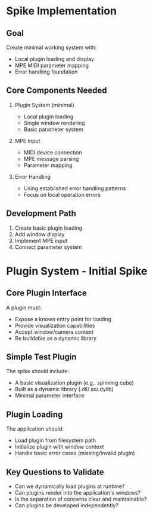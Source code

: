 # Spike Implementation

## Goal
Create minimal working system with:
- Local plugin loading and display
- MPE MIDI parameter mapping
- Error handling foundation
## Core Components Needed
1. Plugin System (minimal)
    - Local plugin loading
    - Single window rendering
    - Basic parameter system

2. MPE Input
    - MIDI device connection
    - MPE message parsing
    - Parameter mapping

3. Error Handling
    - Using established error handling patterns
    - Focus on local operation errors
## Development Path
1. Create basic plugin loading
2. Add window display
3. Implement MPE input
4. Connect parameter system

# Plugin System - Initial Spike

## Core Plugin Interface
A plugin must:
- Expose a known entry point for loading
- Provide visualization capabilities
- Accept window/camera context
- Be buildable as a dynamic library

## Simple Test Plugin
The spike should include:
- A basic visualization plugin (e.g., spinning cube)
- Built as a dynamic library (.dll/.so/.dylib)
- Minimal parameter interface

## Plugin Loading
The application should:
- Load plugin from filesystem path
- Initialize plugin with window context
- Handle basic error cases (missing/invalid plugin)

## Key Questions to Validate
- Can we dynamically load plugins at runtime?
- Can plugins render into the application's windows?
- Is the separation of concerns clear and maintainable?
- Can plugins be developed independently?
